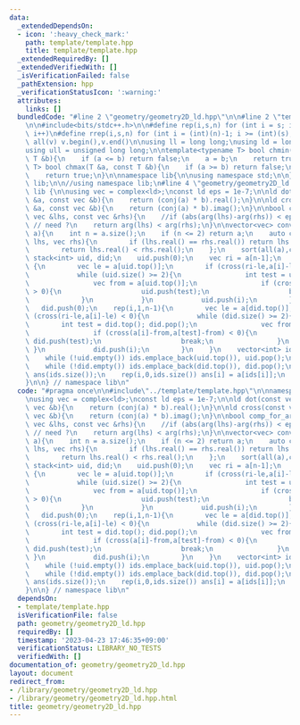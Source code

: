 ```yaml
---
data:
  _extendedDependsOn:
  - icon: ':heavy_check_mark:'
    path: template/template.hpp
    title: template/template.hpp
  _extendedRequiredBy: []
  _extendedVerifiedWith: []
  _isVerificationFailed: false
  _pathExtension: hpp
  _verificationStatusIcon: ':warning:'
  attributes:
    links: []
  bundledCode: "#line 2 \"geometry/geometry2D_ld.hpp\"\n\n#line 2 \"template/template.hpp\"\
    \n\n#include<bits/stdc++.h>\n\n#define rep(i,s,n) for (int i = s; i < (int)(n);\
    \ i++)\n#define rrep(i,s,n) for (int i = (int)(n)-1; i >= (int)(s); i--)\n#define\
    \ all(v) v.begin(),v.end()\n\nusing ll = long long;\nusing ld = long double;\n\
    using ull = unsigned long long;\n\ntemplate<typename T> bool chmin(T &a, const\
    \ T &b){\n    if (a <= b) return false;\n    a = b;\n    return true;\n}\ntemplate<typename\
    \ T> bool chmax(T &a, const T &b){\n    if (a >= b) return false;\n    a = b;\n\
    \    return true;\n}\n\nnamespace lib{\n\nusing namespace std;\n\n} // namespace\
    \ lib;\n\n//using namespace lib;\n#line 4 \"geometry/geometry2D_ld.hpp\"\n\nnamespace\
    \ lib {\n\nusing vec = complex<ld>;\nconst ld eps = 1e-7;\n\nld dot(const vec\
    \ &a, const vec &b){\n    return (conj(a) * b).real();\n}\n\nld cross(const vec\
    \ &a, const vec &b){\n    return (conj(a) * b).imag();\n}\n\nbool comp_for_argument_sort(const\
    \ vec &lhs, const vec &rhs){\n    //if (abs(arg(lhs)-arg(rhs)) < eps) return false;\
    \ // need ?\n    return arg(lhs) < arg(rhs);\n}\n\nvector<vec> convex_hull(vector<vec>\
    \ a){\n    int n = a.size();\n    if (n <= 2) return a;\n    auto comp = [&](vec\
    \ lhs, vec rhs){\n        if (lhs.real() == rhs.real()) return lhs.imag() < rhs.imag();\n\
    \        return lhs.real() < rhs.real();\n    };\n    sort(all(a),comp);\n   \
    \ stack<int> uid, did;\n    uid.push(0);\n    vec ri = a[n-1];\n    rep(i,1,n-1)\
    \ {\n        vec le = a[uid.top()];\n        if (cross(ri-le,a[i]-le) > 0){\n\
    \            while (uid.size() >= 2){\n                int test = uid.top(); uid.pop();\n\
    \                vec from = a[uid.top()];\n                if (cross(a[i]-from,a[test]-from)\
    \ > 0){\n                    uid.push(test);\n                    break;\n   \
    \             }\n            }\n            uid.push(i);\n        }\n    }\n \
    \   did.push(0);\n    rep(i,1,n-1){\n        vec le = a[did.top()];\n        if\
    \ (cross(ri-le,a[i]-le) < 0){\n            while (did.size() >= 2){\n        \
    \        int test = did.top(); did.pop();\n                vec from = a[did.top()];\n\
    \                if (cross(a[i]-from,a[test]-from) < 0){\n                   \
    \ did.push(test);\n                    break;\n                }\n           \
    \ }\n            did.push(i);\n        }\n    }\n    vector<int> ids(1,n-1);\n\
    \    while (!uid.empty()) ids.emplace_back(uid.top()), uid.pop();\n    reverse(all(ids));\n\
    \    while (!did.empty()) ids.emplace_back(did.top()), did.pop();\n    vector<vec>\
    \ ans(ids.size());\n    rep(i,0,ids.size()) ans[i] = a[ids[i]];\n    return ans;\n\
    }\n\n} // namespace lib\n"
  code: "#pragma once\n\n#include\"../template/template.hpp\"\n\nnamespace lib {\n\
    \nusing vec = complex<ld>;\nconst ld eps = 1e-7;\n\nld dot(const vec &a, const\
    \ vec &b){\n    return (conj(a) * b).real();\n}\n\nld cross(const vec &a, const\
    \ vec &b){\n    return (conj(a) * b).imag();\n}\n\nbool comp_for_argument_sort(const\
    \ vec &lhs, const vec &rhs){\n    //if (abs(arg(lhs)-arg(rhs)) < eps) return false;\
    \ // need ?\n    return arg(lhs) < arg(rhs);\n}\n\nvector<vec> convex_hull(vector<vec>\
    \ a){\n    int n = a.size();\n    if (n <= 2) return a;\n    auto comp = [&](vec\
    \ lhs, vec rhs){\n        if (lhs.real() == rhs.real()) return lhs.imag() < rhs.imag();\n\
    \        return lhs.real() < rhs.real();\n    };\n    sort(all(a),comp);\n   \
    \ stack<int> uid, did;\n    uid.push(0);\n    vec ri = a[n-1];\n    rep(i,1,n-1)\
    \ {\n        vec le = a[uid.top()];\n        if (cross(ri-le,a[i]-le) > 0){\n\
    \            while (uid.size() >= 2){\n                int test = uid.top(); uid.pop();\n\
    \                vec from = a[uid.top()];\n                if (cross(a[i]-from,a[test]-from)\
    \ > 0){\n                    uid.push(test);\n                    break;\n   \
    \             }\n            }\n            uid.push(i);\n        }\n    }\n \
    \   did.push(0);\n    rep(i,1,n-1){\n        vec le = a[did.top()];\n        if\
    \ (cross(ri-le,a[i]-le) < 0){\n            while (did.size() >= 2){\n        \
    \        int test = did.top(); did.pop();\n                vec from = a[did.top()];\n\
    \                if (cross(a[i]-from,a[test]-from) < 0){\n                   \
    \ did.push(test);\n                    break;\n                }\n           \
    \ }\n            did.push(i);\n        }\n    }\n    vector<int> ids(1,n-1);\n\
    \    while (!uid.empty()) ids.emplace_back(uid.top()), uid.pop();\n    reverse(all(ids));\n\
    \    while (!did.empty()) ids.emplace_back(did.top()), did.pop();\n    vector<vec>\
    \ ans(ids.size());\n    rep(i,0,ids.size()) ans[i] = a[ids[i]];\n    return ans;\n\
    }\n\n} // namespace lib\n"
  dependsOn:
  - template/template.hpp
  isVerificationFile: false
  path: geometry/geometry2D_ld.hpp
  requiredBy: []
  timestamp: '2023-04-23 17:46:35+09:00'
  verificationStatus: LIBRARY_NO_TESTS
  verifiedWith: []
documentation_of: geometry/geometry2D_ld.hpp
layout: document
redirect_from:
- /library/geometry/geometry2D_ld.hpp
- /library/geometry/geometry2D_ld.hpp.html
title: geometry/geometry2D_ld.hpp
---
```

